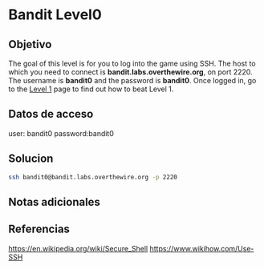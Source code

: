 # Bandit Level0
## Objetivo
The goal of this level is for you to log into the game using SSH. The host to which you need to connect is **bandit.labs.overthewire.org**, on port 2220. The username is **bandit0** and the password is **bandit0**. Once logged in, go to the [Level 1](https://overthewire.org/wargames/bandit/bandit1.html) page to find out how to beat Level 1.

## Datos de acceso
user: bandit0
password:bandit0

## Solucion
```bash
ssh bandit0@bandit.labs.overthewire.org -p 2220

```
## Notas adicionales

## Referencias
https://en.wikipedia.org/wiki/Secure_Shell
https://www.wikihow.com/Use-SSH
